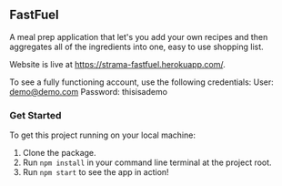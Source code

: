 ## FastFuel

A meal prep application that let's you add your own recipes and then aggregates all of the
ingredients into one, easy to use shopping list.

Website is live at https://strama-fastfuel.herokuapp.com/.

To see a fully functioning account, use the following credentials:
User: demo@demo.com
Password: thisisademo

### Get Started

To get this project running on your local machine:

1. Clone the package.
2. Run `npm install` in your command line terminal at the project root.
3. Run `npm start` to see the app in action!